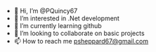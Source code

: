- 👋 Hi, I’m @PQuincy67
- 👀 I’m interested in .Net development
- 🌱 I’m currently learning github
- 💞️ I’m looking to collaborate on basic projects
- 📫 How to reach me psheppard67@gmail.com

<!---
PQuincy67/PQuincy67 is a ✨ special ✨ repository because its `README.md` (this file) appears on your GitHub profile.
You can click the Preview link to take a look at your changes.
--->
